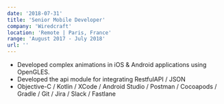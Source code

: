 ```yaml
---
date: '2018-07-31'
title: 'Senior Mobile Developer'
company: 'Wiredcraft'
location: 'Remote | Paris, France'
range: 'August 2017 - July 2018'
url: ''
---
```


- Developed complex animations in iOS & Android applications using
OpenGLES.
- Developed the api module for integrating RestfulAPI / JSON
- Objective-C / Kotlin / XCode / Android Studio / Postman / Cocoapods /
Gradle / Git / Jira / Slack / Fastlane
